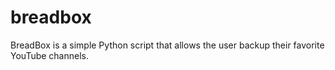 # breadbox
BreadBox is a simple Python script that allows the user backup their favorite YouTube channels.
